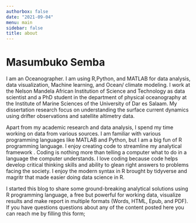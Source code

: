 ```yaml
---
authorbox: false
date: "2021-09-04"
menu: main
sidebar: false
title: about
---
```


# Masumbuko Semba
I am an Oceanographer. I am using R,Python, and MATLAB for data analysis, data visualization, Machine learning, and Ocean/ climate modeling. I work at the Nelson Mandela African Institution of Science and Technology as data scientist and a PhD student in the department of physical oceanography at the Institute of Marine Sciences of the University of Dar es Salaam. My dissertation research focus on understanding the surface current dynamics using drifter observations and satellite altimetry data. 

Apart from my academic research and data analysis, I spend my time working on data from various sources. I am familiar with various programming languages like MATLAB and Python, but I am a big fun of R programming language. I enjoy creating code to streamline my analytical framework . Coding is nothing more than telling a computer what to do in a language the computer understands. I love coding because code helps develop critical thinking skills and ability to glean right answers to problems facing the society. I enjoy the modern syntax in R brought by tidyverse and magritr that made easier doing data science in R. 

I started this blog to share some ground-breaking analytical solutions using R programming language, a free but powerful for working data, visualize results and make report in multiple formats (Words, HTML, Epub, and PDF). If you have questions questions about any of the content posted here you can reach me by filling this form; 



